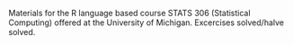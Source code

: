 Materials for the R language based course STATS 306 (Statistical Computing) offered at the University of Michigan.
Excercises solved/halve solved.
